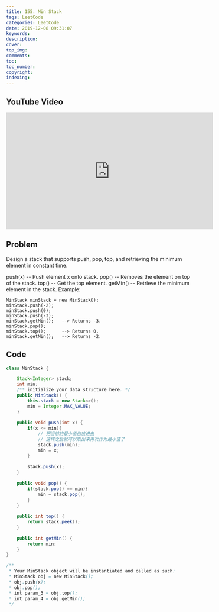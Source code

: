 ```yaml
---
title: 155. Min Stack
tags: LeetCode
categories: LeetCode
date: 2019-12-08 09:31:07
keywords:
description:
cover:
top_img:
comments:
toc:
toc_number:
copyright:
indexing:
---
```

## YouTube Video
<iframe width="560" height="315" src="https://www.youtube.com/embed/oE8zkEBNxN8" frameborder="0" allow="accelerometer; autoplay; encrypted-media; gyroscope; picture-in-picture" allowfullscreen></iframe>

## Problem

Design a stack that supports push, pop, top, and retrieving the minimum element in constant time.

push(x) -- Push element x onto stack.
pop() -- Removes the element on top of the stack.
top() -- Get the top element.
getMin() -- Retrieve the minimum element in the stack.
Example:
```
MinStack minStack = new MinStack();
minStack.push(-2);
minStack.push(0);
minStack.push(-3);
minStack.getMin();   --> Returns -3.
minStack.pop();
minStack.top();      --> Returns 0.
minStack.getMin();   --> Returns -2.
```

## Code
```java
class MinStack {

    Stack<Integer> stack;
    int min;
    /** initialize your data structure here. */
    public MinStack() {
        this.stack = new Stack<>();
        min = Integer.MAX_VALUE;
    }
    
    public void push(int x) {
        if(x <= min){
            // 把当前的最小值也放进去
            // 这样之后就可以取出来再次作为最小值了
            stack.push(min);
            min = x;
        }
        
        stack.push(x);
    }
    
    public void pop() {
        if(stack.pop() == min){
            min = stack.pop();
        }
    }
    
    public int top() {
        return stack.peek();
    }
    
    public int getMin() {
        return min;
    }
}

/**
 * Your MinStack object will be instantiated and called as such:
 * MinStack obj = new MinStack();
 * obj.push(x);
 * obj.pop();
 * int param_3 = obj.top();
 * int param_4 = obj.getMin();
 */
```